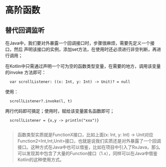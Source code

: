# 高阶函数

## 替代回调监听

  在Java中，我们要对外暴露一个回调接口时，步骤很麻烦，需要先定义一个接口，然后
声明该接口的实例，添加set方法，在使用时还必须进行非空判断，再进行调用；

  在Kotlin中只需通过声明一个可为空的函数类型变量，在需要的地方，调用该变量的invoke
方法即可：

```
  var scrollListener: ((x: Int, y: Int) -> Unit)? = null

```

使用：

```
  scrollListener?.invoke(l, t)
```

两行代码即可搞定；使用时，赋给该变量匿名函数即可；

```
  scrollListener = {x,y -> println("xxx")}
  
```

> 函数类型实质就是FunctionX接口，比如上面(x: Int, y: Int) -> Unit对应Function2<Int,Int,Unit>接口，也就是说我们实质还是对外暴露了一个回调接口。这种方式在Java中也可以借鉴，比如在项目中引入了RxJava，那么可以发现其中包含了大量的Function接口（1.x），同样可以在Java中借鉴Kotlin的这种使用方式。